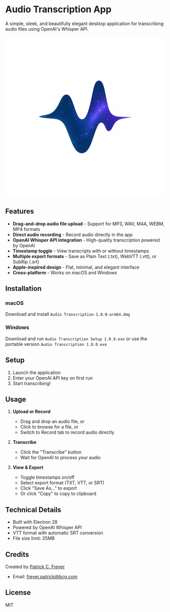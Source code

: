 # Audio Transcription App

A simple, sleek, and beautifully elegant desktop application for transcribing audio files using OpenAI's Whisper API.

![App Icon](Transcribe%20by%20Patrick.png)

## Features

- **Drag-and-drop audio file upload** - Support for MP3, WAV, M4A, WEBM, MP4 formats
- **Direct audio recording** - Record audio directly in the app
- **OpenAI Whisper API integration** - High-quality transcription powered by OpenAI
- **Timestamp toggle** - View transcripts with or without timestamps
- **Multiple export formats** - Save as Plain Text (.txt), WebVTT (.vtt), or SubRip (.srt)
- **Apple-inspired design** - Flat, minimal, and elegant interface
- **Cross-platform** - Works on macOS and Windows

## Installation

### macOS
Download and install `Audio Transcription-1.0.0-arm64.dmg`

### Windows
Download and run `Audio Transcription Setup 1.0.0.exe` or use the portable version `Audio Transcription 1.0.0.exe`

## Setup

1. Launch the application
2. Enter your OpenAI API key on first run
3. Start transcribing!

## Usage

1. **Upload or Record**
   - Drag and drop an audio file, or
   - Click to browse for a file, or
   - Switch to Record tab to record audio directly

2. **Transcribe**
   - Click the "Transcribe" button
   - Wait for OpenAI to process your audio

3. **View & Export**
   - Toggle timestamps on/off
   - Select export format (TXT, VTT, or SRT)
   - Click "Save As..." to export
   - Or click "Copy" to copy to clipboard

## Technical Details

- Built with Electron 28
- Powered by OpenAI Whisper API
- VTT format with automatic SRT conversion
- File size limit: 25MB

## Credits

Created by [Patrick C. Freyer](https://patrickfreyer.com)
- Email: freyer.patrick@bcg.com

## License

MIT
